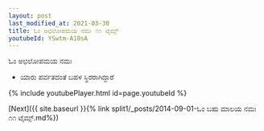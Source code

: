 ```yaml
---
layout: post
last_modified_at: 2021-03-30
title: ಓಂ ಅಛಲೋಪಮಯ ನಮಃ ೧೧ ಟೈಮ್ಸ್
youtubeId: YSwtm-A10sA
---
```

 
 
 ಓಂ ಅಛಲೋಪಮಯ ನಮಃ  
 
 -  ಯಾರು ಪರ್ವತದಂತೆ ಬಹಳ ಸ್ಥಿರರಾಗಿದ್ದಾರೆ 
 
  
 
  
 
 
 
 
 
 


{% include youtubePlayer.html id=page.youtubeId %}
 
[Next]({{ site.baseurl }}{% link  split1/_posts/2014-09-01-ಓಂ ಬಹು ಮಾಲಯ ನಮಃ ೧೧ ಟೈಮ್ಸ್.md%})
 
